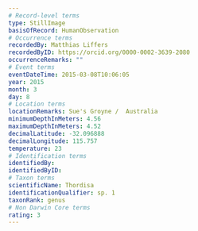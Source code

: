 ```yaml
---
# Record-level terms
type: StillImage
basisOfRecord: HumanObservation
# Occurrence terms
recordedBy: Matthias Liffers
recordedByID: https://orcid.org/0000-0002-3639-2080
occurrenceRemarks: ""
# Event terms
eventDateTime: 2015-03-08T10:06:05
year: 2015
month: 3
day: 8
# Location terms
locationRemarks: Sue's Groyne /  Australia
minimumDepthInMeters: 4.56
maximumDepthInMeters: 4.52
decimalLatitude: -32.096888
decimalLongitude: 115.757
temperature: 23
# Identification terms
identifiedBy: 
identifiedByID: 
# Taxon terms
scientificName: Thordisa
identificationQualifier: sp. 1
taxonRank: genus
# Non Darwin Core terms
rating: 3
---
```


